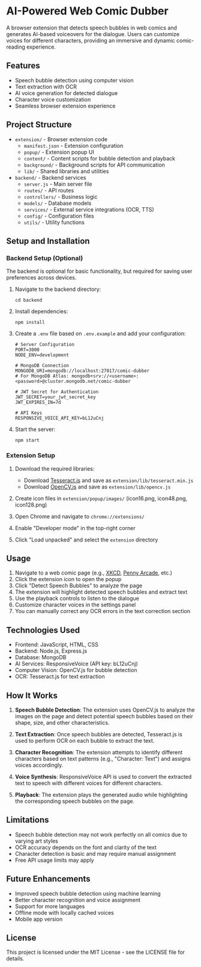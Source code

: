 # AI-Powered Web Comic Dubber

A browser extension that detects speech bubbles in web comics and generates AI-based voiceovers for the dialogue. Users can customize voices for different characters, providing an immersive and dynamic comic-reading experience.

## Features

-   Speech bubble detection using computer vision
-   Text extraction with OCR
-   AI voice generation for detected dialogue
-   Character voice customization
-   Seamless browser extension experience

## Project Structure

-   `extension/` - Browser extension code
    -   `manifest.json` - Extension configuration
    -   `popup/` - Extension popup UI
    -   `content/` - Content scripts for bubble detection and playback
    -   `background/` - Background scripts for API communication
    -   `lib/` - Shared libraries and utilities
-   `backend/` - Backend services
    -   `server.js` - Main server file
    -   `routes/` - API routes
    -   `controllers/` - Business logic
    -   `models/` - Database models
    -   `services/` - External service integrations (OCR, TTS)
    -   `config/` - Configuration files
    -   `utils/` - Utility functions

## Setup and Installation

### Backend Setup (Optional)

The backend is optional for basic functionality, but required for saving user preferences across devices.

1. Navigate to the backend directory:

    ```
    cd backend
    ```

2. Install dependencies:

    ```
    npm install
    ```

3. Create a `.env` file based on `.env.example` and add your configuration:

    ```
    # Server Configuration
    PORT=3000
    NODE_ENV=development

    # MongoDB Connection
    MONGODB_URI=mongodb://localhost:27017/comic-dubber
    # For MongoDB Atlas: mongodb+srv://<username>:<password>@cluster.mongodb.net/comic-dubber

    # JWT Secret for Authentication
    JWT_SECRET=your_jwt_secret_key
    JWT_EXPIRES_IN=7d

    # API Keys
    RESPONSIVE_VOICE_API_KEY=bL12uCnj
    ```

4. Start the server:
    ```
    npm start
    ```

### Extension Setup

1. Download the required libraries:

    - Download [Tesseract.js](https://github.com/naptha/tesseract.js/tree/master/dist) and save as `extension/lib/tesseract.min.js`
    - Download [OpenCV.js](https://docs.opencv.org/3.4.0/opencv.js) and save as `extension/lib/opencv.js`

2. Create icon files in `extension/popup/images/` (icon16.png, icon48.png, icon128.png)

3. Open Chrome and navigate to `chrome://extensions/`

4. Enable "Developer mode" in the top-right corner

5. Click "Load unpacked" and select the `extension` directory

## Usage

1. Navigate to a web comic page (e.g., [XKCD](https://xkcd.com/), [Penny Arcade](https://www.penny-arcade.com/), etc.)
2. Click the extension icon to open the popup
3. Click "Detect Speech Bubbles" to analyze the page
4. The extension will highlight detected speech bubbles and extract text
5. Use the playback controls to listen to the dialogue
6. Customize character voices in the settings panel
7. You can manually correct any OCR errors in the text correction section

## Technologies Used

-   Frontend: JavaScript, HTML, CSS
-   Backend: Node.js, Express.js
-   Database: MongoDB
-   AI Services: ResponsiveVoice (API key: bL12uCnj)
-   Computer Vision: OpenCV.js for bubble detection
-   OCR: Tesseract.js for text extraction

## How It Works

1. **Speech Bubble Detection**: The extension uses OpenCV.js to analyze the images on the page and detect potential speech bubbles based on their shape, size, and other characteristics.

2. **Text Extraction**: Once speech bubbles are detected, Tesseract.js is used to perform OCR on each bubble to extract the text.

3. **Character Recognition**: The extension attempts to identify different characters based on text patterns (e.g., "Character: Text") and assigns voices accordingly.

4. **Voice Synthesis**: ResponsiveVoice API is used to convert the extracted text to speech with different voices for different characters.

5. **Playback**: The extension plays the generated audio while highlighting the corresponding speech bubbles on the page.

## Limitations

-   Speech bubble detection may not work perfectly on all comics due to varying art styles
-   OCR accuracy depends on the font and clarity of the text
-   Character detection is basic and may require manual assignment
-   Free API usage limits may apply

## Future Enhancements

-   Improved speech bubble detection using machine learning
-   Better character recognition and voice assignment
-   Support for more languages
-   Offline mode with locally cached voices
-   Mobile app version

## License

This project is licensed under the MIT License - see the LICENSE file for details.
